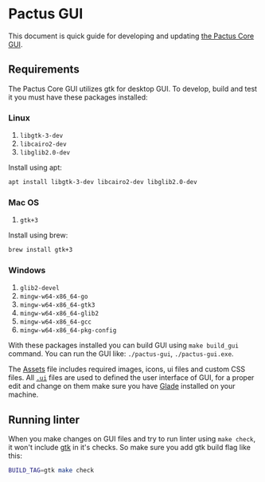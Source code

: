 # Pactus GUI

This document is quick guide for developing and updating [the Pactus Core GUI](../cmd/gtk/).

## Requirements

The Pactus Core GUI utilizes gtk for desktop GUI. To develop, build and test it you must have these packages installed:

### Linux

1. `libgtk-3-dev`
2. `libcairo2-dev`
3. `libglib2.0-dev`

Install using apt:

```bash
apt install libgtk-3-dev libcairo2-dev libglib2.0-dev
```

### Mac OS

1. `gtk+3`

Install using brew:

```bash
brew install gtk+3
```

### Windows

1. `glib2-devel`
2. `mingw-w64-x86_64-go`
3. `mingw-w64-x86_64-gtk3`
4. `mingw-w64-x86_64-glib2`
5. `mingw-w64-x86_64-gcc`
6. `mingw-w64-x86_64-pkg-config`


With these packages installed you can build GUI using `make build_gui` command. You can run the GUI like: `./pactus-gui`, `./pactus-gui.exe`.


The [Assets](../cmd/gtk/assets/) file includes required images, icons, ui files and custom CSS files. All [`.ui`](../cmd/gtk/assets/ui/) files are used to defined the user interface of GUI, for a proper edit and change on them make sure you have [Glade](https://glade.gnome.org/) installed on your machine.

## Running linter

When you make changes on GUI files and try to run linter using `make check`, it won't include [gtk](../cmd/gtk/) in it's checks. So make sure you add gtk build flag like this:

```bash
BUILD_TAG=gtk make check
```
